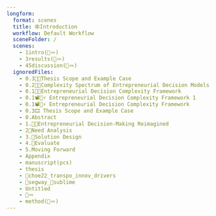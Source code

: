 ```yaml
---
longform:
  format: scenes
  title: 🕸️Introduction
  workflow: Default Workflow
  sceneFolder: /
  scenes:
    - 1intro(📜🪢)
    - 3results(📜🪢)
    - 45discussion(📜🪢)
  ignoredFiles:
    - 0.3😵‍💫Thesis Scope and Example Case
    - 0.2🏳️‍🌈Complexity Spectrum of Entrepreneurial Decision Models
    - 0.1😵‍💫Entrepreneurial Decision Complexity Framework
    - 0.1📽️🔄⚡ Entrepreneurial Decision Complexity Framework 1
    - 0.1📽️🔄⚡ Entrepreneurial Decision Complexity Framework
    - 0.3🎞️ Thesis Scope and Example Case
    - 0.Abstract
    - 1.🏳️‍🌈Entrepreneurial Decision-Making Reimagined
    - 2💭Need Analysis
    - 3.📐Solution Design
    - 4.💸Evaluate
    - 5.Moving Forward
    - Appendix
    - manuscript(pcs)
    - thesis
    - 📜choe22_transpo_innov_drivers
    - 🛴segway_🗿sublime
    - Untitled
    - 📜🪢
    - method(📜🪢)
---
```


